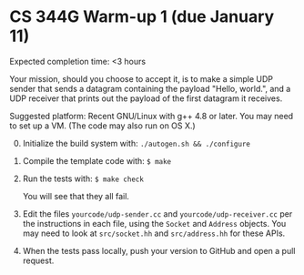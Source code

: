 CS 344G Warm-up 1 (due January 11)
==================================

Expected completion time: <3 hours

Your mission, should you choose to accept it, is to make a simple UDP
sender that sends a datagram containing the payload "Hello, world.",
and a UDP receiver that prints out the payload of the first datagram
it receives.

Suggested platform: Recent GNU/Linux with g++ 4.8 or later. You may
need to set up a VM. (The code may also run on OS X.)

0. Initialize the build system with: `./autogen.sh && ./configure`

1. Compile the template code with: `$ make`

2. Run the tests with: `$ make check`

   You will see that they all fail.

3. Edit the files `yourcode/udp-sender.cc` and `yourcode/udp-receiver.cc`
   per the instructions in each file, using the `Socket` and `Address` objects.
   You may need to look at `src/socket.hh` and `src/address.hh` for these APIs.

4. When the tests pass locally, push your version to GitHub and open a pull request.
